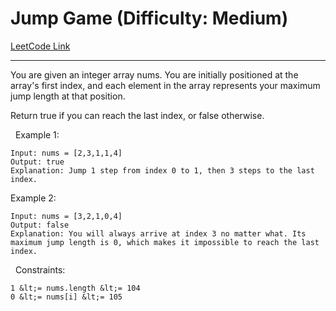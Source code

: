 # Jump Game (Difficulty: Medium)

[LeetCode Link](https://leetcode.com/problems/jump-game/)

---

You are given an integer array nums. You are initially positioned at the array&#39;s first index, and each element in the array represents your maximum jump length at that position.

Return true if you can reach the last index, or false otherwise.

&nbsp;
Example 1:

```
Input: nums = [2,3,1,1,4]
Output: true
Explanation: Jump 1 step from index 0 to 1, then 3 steps to the last index.
```

Example 2:

```
Input: nums = [3,2,1,0,4]
Output: false
Explanation: You will always arrive at index 3 no matter what. Its maximum jump length is 0, which makes it impossible to reach the last index.
```

&nbsp;
Constraints:


	1 &lt;= nums.length &lt;= 104
	0 &lt;= nums[i] &lt;= 105



